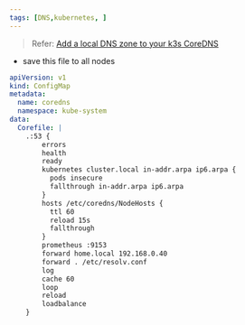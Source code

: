 ```yaml
---
tags: [DNS,kubernetes, ]
---
```


> Refer: [Add a local DNS zone to your k3s CoreDNS](https://blog.voltane.eu/k3s-local-dns/)

- save this file to all nodes
```yaml {22} title:/var/lib/rancher/k3s/server/manifests/coredns.override.yaml
apiVersion: v1
kind: ConfigMap
metadata:
  name: coredns
  namespace: kube-system
data:
  Corefile: |
    .:53 {
        errors
        health
        ready
        kubernetes cluster.local in-addr.arpa ip6.arpa {
          pods insecure
          fallthrough in-addr.arpa ip6.arpa
        }
        hosts /etc/coredns/NodeHosts {
          ttl 60
          reload 15s
          fallthrough
        }
        prometheus :9153
        forward home.local 192.168.0.40
        forward . /etc/resolv.conf
        log
        cache 60
        loop
        reload
        loadbalance
    }
```